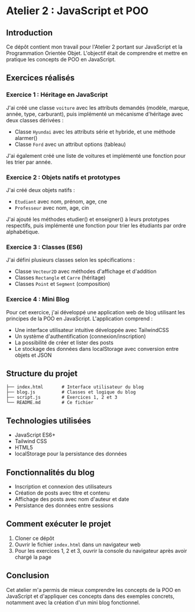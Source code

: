 # Atelier 2 : JavaScript et POO

## Introduction
Ce dépôt contient mon travail pour l'Atelier 2 portant sur JavaScript et la Programmation Orientée Objet. L'objectif était de comprendre et mettre en pratique les concepts de POO en JavaScript.

## Exercices réalisés

### Exercice 1 : Héritage en JavaScript
J'ai créé une classe `voiture` avec les attributs demandés (modèle, marque, année, type, carburant), puis implémenté un mécanisme d'héritage avec deux classes dérivées :
- Classe `Hyundai` avec les attributs série et hybride, et une méthode alarmer()
- Classe `Ford` avec un attribut options (tableau)

J'ai également créé une liste de voitures et implémenté une fonction pour les trier par année.

### Exercice 2 : Objets natifs et prototypes
J'ai créé deux objets natifs :
- `Etudiant` avec nom, prénom, age, cne
- `Professeur` avec nom, age, cin

J'ai ajouté les méthodes etudier() et enseigner() à leurs prototypes respectifs, puis implémenté une fonction pour trier les étudiants par ordre alphabétique.

### Exercice 3 : Classes (ES6)
J'ai défini plusieurs classes selon les spécifications :
- Classe `Vecteur2D` avec méthodes d'affichage et d'addition
- Classes `Rectangle` et `Carre` (héritage)
- Classes `Point` et `Segment` (composition)

### Exercice 4 : Mini Blog
Pour cet exercice, j'ai développé une application web de blog utilisant les principes de la POO en JavaScript. L'application comprend :

- Une interface utilisateur intuitive développée avec TailwindCSS
- Un système d'authentification (connexion/inscription)
- La possibilité de créer et lister des posts
- Le stockage des données dans localStorage avec conversion entre objets et JSON

## Structure du projet
```
├── index.html       # Interface utilisateur du blog
├── blog.js          # Classes et logique du blog
├── script.js        # Exercices 1, 2 et 3
└── README.md        # Ce fichier
```

## Technologies utilisées
- JavaScript ES6+
- Tailwind CSS
- HTML5
- localStorage pour la persistance des données

## Fonctionnalités du blog
- Inscription et connexion des utilisateurs
- Création de posts avec titre et contenu
- Affichage des posts avec nom d'auteur et date
- Persistance des données entre sessions

## Comment exécuter le projet
1. Cloner ce dépôt
2. Ouvrir le fichier `index.html` dans un navigateur web
3. Pour les exercices 1, 2 et 3, ouvrir la console du navigateur après avoir chargé la page

## Conclusion
Cet atelier m'a permis de mieux comprendre les concepts de la POO en JavaScript et d'appliquer ces concepts dans des exemples concrets, notamment avec la création d'un mini blog fonctionnel.
